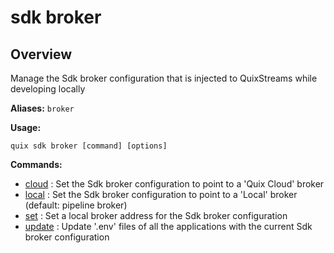 # sdk broker

## Overview

Manage the Sdk broker configuration that is injected to QuixStreams while developing locally

**Aliases:** `broker`

**Usage:**

```
quix sdk broker [command] [options]
```

**Commands:**

- [cloud](cloud.md) : Set the Sdk broker configuration to point to a 'Quix Cloud' broker
- [local](local.md) : Set the Sdk broker configuration to point to a 'Local' broker (default: pipeline broker)
- [set](set.md) : Set a local broker address for the Sdk broker configuration
- [update](update.md) : Update '.env' files of all the applications with the current Sdk broker configuration

